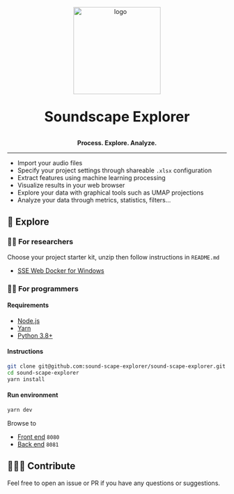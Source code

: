 <p align="center">
  <img alt="logo" width="200" width="80px" src="https://i.imgur.com/ZFnumtY.png">
</p>

<p align="center" style="font-size: 2rem; font-weight: bold">
  Soundscape Explorer
</p>

<p align="center" style="font-weight: bold">
  Process. Explore. Analyze.
</p>

---

- Import your audio files
- Specify your project settings through shareable `.xlsx` configuration
- Extract features using machine learning processing
- Visualize results in your web browser
- Explore your data with graphical tools such as UMAP projections
- Analyze your data through metrics, statistics, filters...

## 🚀 Explore

### 👨‍🏫 For researchers

Choose your project starter kit, unzip then follow instructions in `README.md`

- [SSE Web Docker for Windows](https://github.com/sound-scape-explorer/sound-scape-explorer/releases/latest/download/sse-web-docker-windows.zip)

### 👨‍💻 For programmers

#### Requirements

- [Node.js](https://nodejs.org/en/)
- [Yarn](https://yarnpkg.com/getting-started/install)
- [Python 3.8+](https://www.python.org/downloads/)

#### Instructions

```bash
git clone git@github.com:sound-scape-explorer/sound-scape-explorer.git
cd sound-scape-explorer
yarn install
```

#### Run environment

```bash
yarn dev
```

Browse to

- [Front end](http://localhost:8080) `8080`
- [Back end](http://localhost:8081) `8081`

## 🧑‍🤝‍🧑 Contribute

Feel free to open an issue or PR if you have any questions or suggestions.
